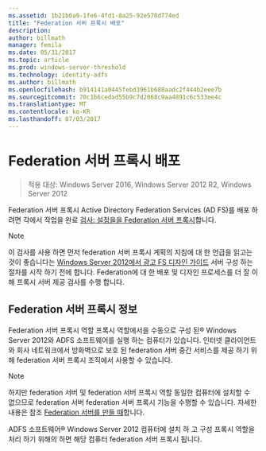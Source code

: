 ```yaml
---
ms.assetid: 1b21b0a9-1fe6-4fd1-8a25-92e578d774ed
title: "Federation 서버 프록시 배포"
description: 
author: billmath
manager: femila
ms.date: 05/31/2017
ms.topic: article
ms.prod: windows-server-threshold
ms.technology: identity-adfs
ms.author: billmath
ms.openlocfilehash: b914141a0445febd3961b688aadc2f444b2eee7b
ms.sourcegitcommit: 70c1b6cedad55b9c7d2068c9aa4891c6c533ee4c
ms.translationtype: MT
ms.contentlocale: ko-KR
ms.lasthandoff: 07/03/2017
---
```

# <a name="deploying-federation-server-proxies"></a>Federation 서버 프록시 배포

>적용 대상: Windows Server 2016, Windows Server 2012 R2, Windows Server 2012

Federation 서버 프록시 Active Directory Federation Services \(AD FS\)를 배포 하려면 각에서 작업을 완료 [검사: 설정을을 Federation 서버 프록시](Checklist--Setting-Up-a-Federation-Server-Proxy.md)합니다.  
  
> [!NOTE]  
> 이 검사를 사용 하면 먼저 federation 서버 프록시 계획의 지침에 대 한 언급을 읽고는 것이 좋습니다는 [Windows Server 2012에서 광고 FS 디자인 가이드](https://technet.microsoft.com/library/dd807036.aspx) 서버 구성 하는 절차를 시작 하기 전에 합니다. Federation에 대 한 배포 및 디자인 프로세스를 더 잘 이해 프록시 서버 제공 검사를 수행 합니다.  
  
## <a name="about-federation-server-proxies"></a>Federation 서버 프록시 정보  
Federation 서버 프록시 역할 프록시 역할에서을 수동으로 구성 된® Windows Server 2012와 ADFS 소프트웨어를 실행 하는 컴퓨터가 있습니다. 인터넷 클라이언트와 회사 네트워크에서 방화벽으로 보호 된 federation 서버 중간 서비스를 제공 하기 위해 federation 서버 프록시 조직에서 사용할 수 있습니다.  
  
> [!NOTE]  
> 하지만 federation 서버 및 federation 서버 프록시 역할 동일한 컴퓨터에 설치할 수 없으므로 federation 서버 federation 서버 프록시 기능을 수행할 수 있습니다. 자세한 내용은 참조 [Federation 서버를 만들 때](https://technet.microsoft.com/library/dd807101.aspx)합니다.  
  
ADFS 소프트웨어® Windows Server 2012 컴퓨터에 설치 하 고 구성 프록시 역할을 처리 하기 위해의 하면 해당 컴퓨터 federation 서버 프록시 됩니다.  
  

